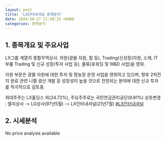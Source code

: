 ```yaml
---
layout: post
title: 'LX인터내셔널 종목분석'
date: 2024-10-27 21:20:23 +0900
categories: 종목분석
---
```


## 1. 종목개요 및 주요사업

LX그룹 계열의 종합무역상사. 자원(광물 자원, 팜 등), Trading/신성장(자원, 소재, IT부품 Trading 및 신규 성장/투자 사업 등), 물류(포워딩 및 W&D 사업)을 영위.

자원 부문은 광물 자원에 대한 투자 및 팜농장 운영 사업을 영위하고 있으며, 향후 2차전지 원료 관련 니켈 광산 개발 등 성장성이 높을 것으로 전망되는 분야에 대한 신규 투자를 적극적으로 검토중.

최대주주는 LX홀딩스 외(24.72%), 주요주주로는 국민연금관리공단(9.81%) 상호변경 : 엘지상사 -> LG상사(97년5월) -> LX인터내셔널(21년7월)
[#LX인터내셔널](#)

## 2. 시세분석

No price analysis available
